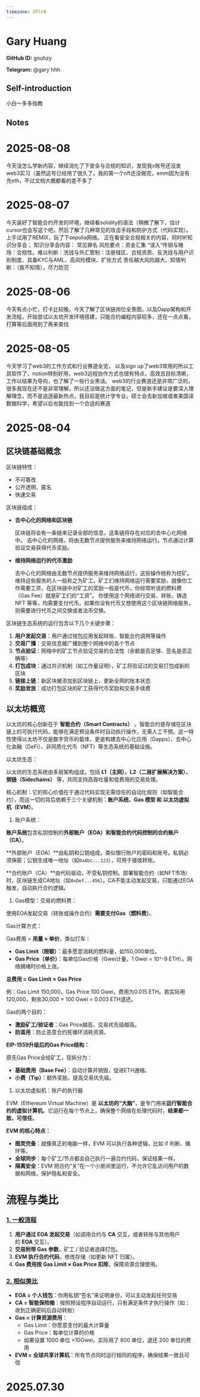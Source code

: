 ```yaml
---
timezone: UTC+8
---
```


# Gary Huang

**GitHub ID:** gnuhzy

**Telegram:** @gary hhh

## Self-introduction

小白～多多指教

## Notes

<!-- Content_START -->
# 2025-08-08

今天没怎么学新内容，继续消化了下安全与合规的知识，发现我x账号还没发web3实习（虽然这号已经用了很久了，我的第一个nft还没做完，emm因为没有充eth，不过文档大概都看的差不多了

# 2025-08-07

今天装好了智能合约开发的环境，继续看solidity的语法（稍微了解下，估计cursor也会写这个吧。然后了解了几种常见的攻击手段和防护方式（代码实现）。上手试用了REMIX，玩了下sepolia网络。
正在看安全合规相关的内容，同时听知识分享会；
知识分享会内容：
常见罪名
风险要点：资金汇集
“误入”传销与赌场：合规性。难以判断：洗钱与外汇管制：注册辖区、合规资质、反洗钱与用户识别制度、具备KYC与AML、高风险模块、扩张方式
责任越大风险越大，知情判断：（我不知情），尽力防范

# 2025-08-06

今天有点小忙，打卡比较晚，今天了解了区块链岗位全景图，以及Dapp架构和开发流程，开始尝试以太坊开发环境搭建，只能合约编程内容较多，还在一点点看，打算等后面用到了再来查找

# 2025-08-05

今天学习了web3的工作方式和行业赛道全览，
以及sign up了web3常用的所以工具软件了，notion特别好用，web3远程协作方式也很有特点，高效且目标清晰，工作以结果为导向，也了解了一些行业黑话。
web3的行业赛道还是非常广泛的，很多我现在还不是非常理解，所以还没做这方面的笔记，但是新手建议是要深入理解理念，而不是追逐最新热点，我目前是统计学专业，硕士会去新加坡或者美国读数据科学，希望以后也能找到一个合适的赛道

# 2025-08-04

## 区块链基础概念

区块链特性：

- 不可篡改
- 公开透明、匿名
- 快速交易

区块链组成：

- **去中心化的网络和区块链**
    
    区块链将会有一条链来记录全部的信息，这条链将存在对应的去中心化网络中。 去中心化的网络，将由无数节点提供服务来维持网络运行。节点通过计算验证交易获得代币奖励。
    
- **维持网络运行的代币激励**
    
    去中心化的网络由无数节点提供服务来维持网络运行，这些操作统称为挖矿。维持这些服务的人一般称之为矿工。矿工们维持网络运行需要奖励，就像你工作需要工资，在区块链中对矿工的奖励一般是代币，你经常听说的燃料费（Gas Fee）就是矿工们的“工资”。 你使用这个网络进行交易、转账、铸造 NFT 等等，均需要支付代币。如果你没有代币又想使用这个区块链网络服务，则需要进行代币之间交换或者法币交换。
    

区块链生态系统的运行包含以下几个关键步骤：

1. **用户发起交易**：用户通过钱包应用发起转账、智能合约调用等操作
2. **交易广播**：交易信息被广播到整个网络中的各个节点
3. **节点验证**：网络中的矿工节点验证交易的合法性（余额是否足够、签名是否正确等）
4. **打包成块**：通过共识机制（如工作量证明），矿工将验证过的交易打包成新的区块
5. **链接上链**：新区块被添加到区块链上，更新全网的账本状态
6. **奖励发放**：成功打包区块的矿工获得代币奖励和交易手续费

## 以太坊概览

以太坊的核心创新在于 **智能合约（Smart Contracts）** 。智能合约是存储在区块链上的可执行代码，能够在满足预设条件时自动执行操作，无需人工干预。这一特性使得以太坊不仅是数字货币的载体，更是构建去中心化应用（Dapps）、去中心化金融（DeFi）、非同质化代币（NFT）等生态系统的基础设施。

以太坊生态：

以太坊的生态系统由多层架构组成，包括 **L1（主网）、L2（二层扩展解决方案）、侧链（Sidechains）** 等，共同支持高吞吐量和低费用的交易处理。

核心机制：它的核心价值在于通过代码实现无需信任的自动化规则（如智能合约），而这一切的背后依赖于三个关键机制：**账户系统、Gas 模型 和 以太坊虚拟机（EVM）**。

1. 账户系统：

**账户系统**包含私钥控制的**外部账户（EOA）**和智能合约代码控制的**合约账户（CA）**。

**外部账户（EOA）**由私钥和公钥组成，类似银行账户的密码和账号。私钥必须保密；公钥生成唯一地址（如`0xAbc...123`），可用于接收转账。

**合约账户（CA）**由代码驱动，不受私钥控制。部署智能合约（如NFT市场）时，区块链生成CA地址（如`0xDef...456`）。CA不能主动发起交易，只能通过EOA触发，自动执行合约逻辑。

1. Gas模型：交易的燃料费：

使用EOA发起交易（转账或操作合约）**需要支付Gas（燃料费）**。

Gas计算方式：

Gas费用 = **用量 × 单价**，类似打车：

- **Gas Limit（限额）**：最多愿意消耗的燃料量，如150,000单位。
- **Gas Price（单价）**：每单位Gas价格（Gwei计量，1 Gwei = 10^-9 ETH）。网络拥堵时价格上涨。

**总费用 = Gas Limit × Gas Price**

例：Gas Limit 150,000，Gas Price 100 Gwei，费用为0.015 ETH。若实际用120,000，剩余30,000 × 100 Gwei = 0.003 ETH退还。

Gas的两个目的：

- **激励矿工/验证者**：Gas Price越高，交易优先级越高。
- **防滥用**：防止恶意合约死循环消耗资源。

**EIP-1559升级后的Gas Price结构：**

原先Gas Price全给矿工，现拆分为：

- **基础费用（Base Fee）**：自动计算并销毁，促进ETH通缩。
- **小费（Tip）**：额外奖励，提高交易优先级。

1. 以太坊虚拟机：账户的执行器

EVM（Ethereum Virtual Machine）是 **以太坊的“大脑”**，是专门用来**运行智能合约的虚拟计算机**。它运行在每个节点上，确保整个网络在处理代码时，**结果都一致、可信任**。

**EVM 的核心特点：**

- **图灵完备**：就像真正的电脑一样，EVM 可以执行各种逻辑，比如 if 判断、循环等。
- **全球同步**：每个矿工/节点都会自己执行一遍合约代码，保证结果一样。
- **隔离安全**：EVM 把合约“关”在一个小房间里运行，不允许它乱访问用户的数据和网络，保护隐私和安全。

# 流程与类比

### [**1. 一般流程**](https://web3intern.xyz/zh/overview-of-ethereum/#_1-%E4%B8%80%E8%88%AC%E6%B5%81%E7%A8%8B)

1. **用户通过 EOA 发起交易**（如调用合约与 **CA** 交互，或者转账与其他用户的 **EOA** 交互）。
2. **交易附带 Gas 参数**，矿工 / 验证者选择打包。
3. **EVM 执行合约代码**，修改存储（如更新 NFT 归属）。
4. **Gas 费用按 Gas Limit × Gas Price 扣除**，保障资源合理使用。

### [**2. 相似类比**](https://web3intern.xyz/zh/overview-of-ethereum/#_2-%E7%9B%B8%E4%BC%BC%E7%B1%BB%E6%AF%94)

- **EOA = 个人钱包**：你用私钥“签名”来证明身份，可以主动发起任何交易
- **CA = 智能保险箱**：按照预设程序自动运行，只有满足条件才执行操作（如：收到正确密码后自动转账）
- **Gas = 计算资源费用**：
    - Gas Limit：你愿意支付的最大计算量
    - Gas Price：每单位计算的价格
    - 如果设置 1000 单位 ×10Gwei，实际用了 800 单位，退还 200 单位的费用
- **EVM = 全球共享计算机**：所有节点同时运行相同的程序，确保结果一致且可信


# 2025.07.30


<!-- Content_END -->
